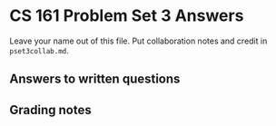 CS 161 Problem Set 3 Answers
============================
Leave your name out of this file. Put collaboration notes and credit in
`pset3collab.md`.

Answers to written questions
----------------------------

Grading notes
-------------
